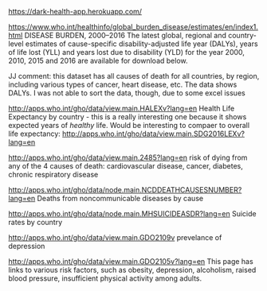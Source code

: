 https://dark-health-app.herokuapp.com/

https://www.who.int/healthinfo/global_burden_disease/estimates/en/index1.html
DISEASE BURDEN, 2000–2016
The latest global, regional and country-level estimates of cause-specific disability-adjusted life year (DALYs), 
years of life lost (YLL) and years lost due to disability (YLD) for the year 2000, 2010, 2015 and 2016 are available for download below.

JJ comment: this dataset has all causes of death for all countries, by region, including various types of cancer, heart disease, etc. 
The data shows DALYs.
I was not able to sort the data, though, due to some excel issues
 

http://apps.who.int/gho/data/view.main.HALEXv?lang=en
Health Life Expectancy by country - this is a really interesting one because it shows expected years of *healthy* life.
Would be interesting to compaer to overall life expectancy: http://apps.who.int/gho/data/view.main.SDG2016LEXv?lang=en

http://apps.who.int/gho/data/view.main.2485?lang=en
risk of dying from any of the 4 causes of death: cardiovascular disease, cancer, diabetes, chronic respiratory disease

http://apps.who.int/gho/data/node.main.NCDDEATHCAUSESNUMBER?lang=en
Deaths from noncommunicable diseases by cause

http://apps.who.int/gho/data/node.main.MHSUICIDEASDR?lang=en
Suicide rates by country

http://apps.who.int/gho/data/view.main.GDO2109v
prevelance of depression

http://apps.who.int/gho/data/view.main.GDO2105v?lang=en
This page has links to various risk factors, such as obesity, depression, alcoholism, raised blood pressure, 
insufficient physical activity among adults.







